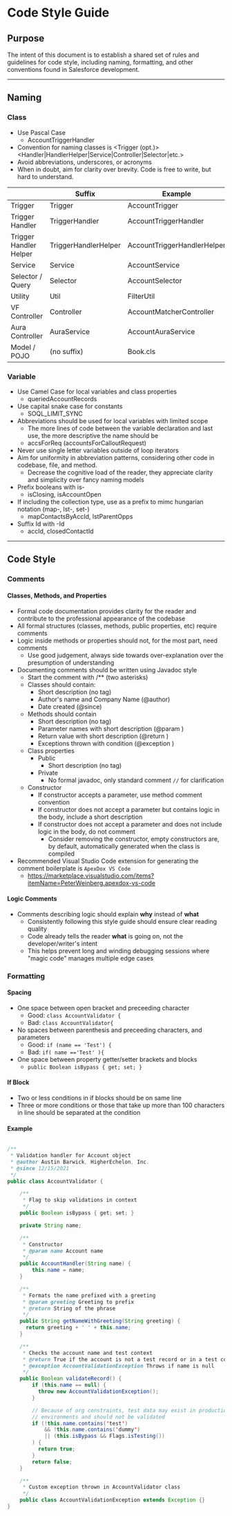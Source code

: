 # Code Style Guide

## Purpose

The intent of this document is to establish a shared set of rules and guidelines for
code style, including naming, formatting, and other conventions found in Salesforce development.

---

## Naming

### Class

- Use Pascal Case
  - AccountTriggerHandler
- Convention for naming classes is <SObject><Trigger (opt.)><Handler|HandlerHelper|Service|Controller|Selector|etc.>
- Avoid abbreviations, underscores, or acronyms
- When in doubt, aim for clarity over brevity. Code is free to write, but hard to understand.

|                        | Suffix               | Example                     |
| ---------------------- | -------------------- | --------------------------- |
| Trigger                | Trigger              | AccountTrigger              |
| Trigger Handler        | TriggerHandler       | AccountTriggerHandler       |
| Trigger Handler Helper | TriggerHandlerHelper | AccountTriggerHandlerHelper |
| Service                | Service              | AccountService              |
| Selector / Query       | Selector             | AccountSelector             |
| Utility                | Util                 | FilterUtil                  |
| VF Controller          | Controller           | AccountMatcherController    |
| Aura Controller        | AuraService          | AccountAuraService          |
| Model / POJO           | (no suffix)          | Book.cls                    |

### Variable

- Use Camel Case for local variables and class properties
  - queriedAccountRecords
- Use capital snake case for constants
  - SOQL_LIMIT_SYNC
- Abbreviations should be used for local variables with limited scope
  - The more lines of code between the variable declaration and last use, the more descriptive the name should be
  - accsForReq (accountsForCalloutRequest)
- Never use single letter variables outside of loop iterators
- Aim for uniformity in abbreviation patterns, considering other code in codebase, file, and method.
  - Decrease the cognitive load of the reader, they appreciate clarity and simplicity over fancy naming models
- Prefix booleans with is-
  - isClosing, isAccountOpen
- If including the collection type, use as a prefix to mimc hungarian notation (map-, lst-, set-)
  - mapContactsByAccId, lstParentOpps
- Suffix Id with -Id
  - accId, closedContactId

---

## Code Style

### Comments

#### Classes, Methods, and Properties

- Formal code documentation provides clarity for the reader and contribute to the professional appearance of the codebase
- All formal structures (classes, methods, public properties, etc) require comments
- Logic inside methods or properties should not, for the most part, need comments
  - Use good judgement, always side towards over-explanation over the presumption of understanding
- Documenting comments should be written using Javadoc style
  - Start the comment with /\*\* (two asterisks)
  - Classes should contain:
    - Short description (no tag)
    - Author's name and Company Name (@author)
    - Date created (@since)
  - Methods should contain
    - Short description (no tag)
    - Parameter names with short description (@param <parameter name>)
    - Return value with short description (@return <description>)
    - Exceptions thrown with condition (@exception <condition>)
  - Class properties
    - Public
      - Short description (no tag)
    - Private
      - No formal javadoc, only standard comment `//` for clarification
  - Constructor
    - If constructor accepts a parameter, use method comment convention
    - If constructor does not accept a parameter but contains logic in the body, include a short description
    - If constructor does not accept a parameter and does not include logic in the body, do not comment
      - Consider removing the constructor, empty constructors are, by default, automatically generated when the class is compiled
- Recommended Visual Studio Code extension for generating the comment boilerplate is `ApexDox VS Code`
  - https://marketplace.visualstudio.com/items?itemName=PeterWeinberg.apexdox-vs-code

#### Logic Comments

- Comments describing logic should explain **why** instead of **what**
  - Consistently following this style guide should ensure clear reading quality
  - Code already tells the reader **what** is going on, not the developer/writer's intent
  - This helps prevent long and winding debugging sessions where "magic code" manages multiple edge cases

### Formatting

#### Spacing

- One space between open bracket and preceeding character
  - Good: `class AccountValidator {`
  - Bad: `class AccountValidator{`
- No spaces between parenthesis and preceeding characters, and parameters
  - Good: `if (name == 'Test') { `
  - Bad: `if( name =='Test' ){`
- One space between property getter/setter brackets and blocks
  - `public Boolean isBypass { get; set; }`

#### If Block

- Two or less conditions in if blocks should be on same line
- Three or more conditions or those that take up more than 100 characters in line should be separated at the condition

#### Example

```java

/**
 * Validation handler for Account object
 * @author Austin Barwick, HigherEchelon, Inc.
 * @since 12/15/2021
 */
public class AccountValidator {

    /**
     * Flag to skip validations in context
     */
    public Boolean isBypass { get; set; }

    private String name;

    /**
     * Constructor
     * @param name Account name
     */
    public AccountHandler(String name) {
        this.name = name;
    }

    /**
     * Formats the name prefixed with a greeting
     * @param greeting Greeting to prefix
     * @return String of the phrase
     */
    public String getNameWithGreeting(String greeting) {
      return greeting + ' ' + this.name;
    }

    /**
     * Checks the account name and test context
     * @return True if the account is not a test record or in a test context
     * @exception AccountValidationException Throws if name is null
     */
    public Boolean validateRecord() {
        if (this.name == null) {
          throw new AccountValidationException();
        }

        // Because of org constraints, test data may exist in production
        // environments and should not be validated
        if (!this.name.contains('test')
            && !this.name.contains('dummy')
            || (this.isBypass && Flags.isTesting())
        ) {
          return true;
        }
        return false;
    }

    /**
     * Custom exception thrown in AccountValidator class
     */
    public class AccountValidationException extends Exception {}
}

```
